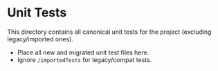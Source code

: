 # Unit Tests

This directory contains all canonical unit tests for the project (excluding legacy/imported ones).

- Place all new and migrated unit test files here.
- Ignore `/importedTests` for legacy/compat tests.
